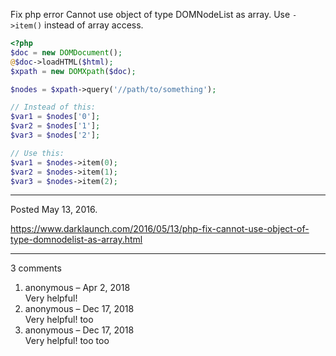 Fix php error Cannot use object of type DOMNodeList as array. Use `->item()` instead of array access.

```php
<?php
$doc = new DOMDocument();
@$doc->loadHTML($html);
$xpath = new DOMXpath($doc);

$nodes = $xpath->query('//path/to/something');

// Instead of this:
$var1 = $nodes['0'];
$var2 = $nodes['1'];
$var3 = $nodes['2'];

// Use this:
$var1 = $nodes->item(0);
$var2 = $nodes->item(1);
$var3 = $nodes->item(2);
```

---

Posted May 13, 2016.

https://www.darklaunch.com/2016/05/13/php-fix-cannot-use-object-of-type-domnodelist-as-array.html

---

3 comments

<ol>
    <li>
        <div>
            anonymous &ndash; Apr 2, 2018
            <div>
Very helpful!
            </div>
        </div>
    </li>
    <li>
        <div>
            anonymous &ndash; Dec 17, 2018
            <div>
Very helpful! too
            </div>
        </div>
    </li>
    <li>
        <div>
            anonymous &ndash; Dec 17, 2018
            <div>
Very helpful! too too
            </div>
        </div>
    </li>
</ol>
